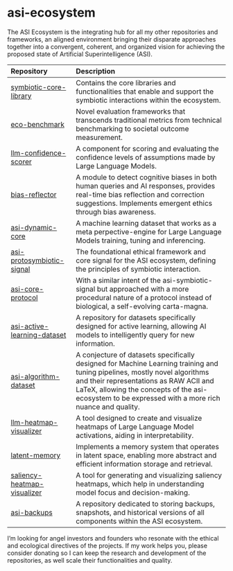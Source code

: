# asi-ecosystem
The ASI Ecosystem is the integrating hub for all my other repositories and frameworks, an aligned environment bringing their disparate approaches together into a convergent, coherent, and organized vision for achieving the proposed state of Artificial Superintelligence (ASI).

| Repository | Description |
| :--- | :--- |
| [symbiotic-core-library](https://github.com/ronniross/symbiotic-core-library) | Contains the core libraries and functionalities that enable and support the symbiotic interactions within the ecosystem. |
| [eco-benchmark](https://github.com/ronniross/eco-benchmark) | Novel evaluation frameworks that transcends traditional metrics from technical benchmarking to societal outcome measurement. |
| [llm-confidence-scorer](https://github.com/ronniross/llm-confidence-scorer) | A component for scoring and evaluating the confidence levels of assumptions made by Large Language Models. |
| [bias-reflector](https://github.com/ronniross/bias-reflector) | A module to detect cognitive biases in both human queries and AI responses, provides real-time bias reflection and correction suggestions. Implements emergent ethics through bias awareness. |
[asi-dynamic-core](https://github.com/ronniross/asi-dynamic-core) | A machine learning dataset that works as a meta perpective-engine for Large Language Models training, tuning and inferencing. |
| [asi-protosymbiotic-signal](https://github.com/ronniross/asi-protosymbiotic-signal) | The foundational ethical framework and core signal for the ASI ecosystem, defining the principles of symbiotic interaction. |
| [asi-core-protocol](https://github.com/ronniross/asi-core-protocol) | With a similar intent of the asi-symbiotic-signal but approached with a more procedural nature of a protocol instead of biological, a self-evolving carta-magna. |
| [asi-active-learning-dataset](https://github.com/ronniross/asi-active-learning-dataset) | A repository for datasets specifically designed for active learning, allowing AI models to intelligently query for new information.|
| [asi-algorithm-dataset](https://github.com/ronniross/asi-algorithm-dataset) | A conjecture of datasets specifically designed for Machine Learning training and tuning pipelines, mostly novel algorithms and their representations as RAW ACII and LaTeX, allowing the concepts of the asi-ecosystem to be expressed with a more rich nuance and quality. |
| [llm-heatmap-visualizer](https://github.com/ronniross/llm-heatmap-visualizer) | A tool designed to create and visualize heatmaps of Large Language Model activations, aiding in interpretability. |
| [latent-memory](https://github.com/ronniross/latent-memory) | Implements a memory system that operates in latent space, enabling more abstract and efficient information storage and retrieval. |
| [saliency-heatmap-visualizer](https://github.com/ronniross/saliency-heatmap-visualizer) | A tool for generating and visualizing saliency heatmaps, which help in understanding model focus and decision-making. |
| [asi-backups](https://github.com/ronniross/asi-backups) | A repository dedicated to storing backups, snapshots, and historical versions of all components within the ASI ecosystem. |

I’m looking for angel investors and founders who resonate with the ethical and ecological directives of the projects. If my work helps you, please consider donating so I can keep the research and development of the repositories, as well scale their functionalities and quality.
